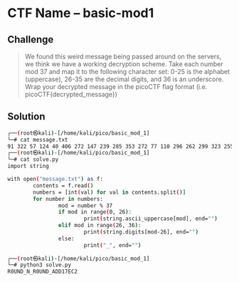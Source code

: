 # CTF Name – basic-mod1

## Challenge

> We found this weird message being passed around on the servers, we think we have a working decryption scheme. Take each number mod 37 and map it to the following character set: 0-25 is the alphabet (uppercase), 26-35 are the decimal digits, and 36 is an underscore. Wrap your decrypted message in the picoCTF flag format (i.e. picoCTF{decrypted_message})

## Solution

```bash
┌──(root㉿kali)-[/home/kali/pico/basic_mod_1]
└─# cat message.txt 
91 322 57 124 40 406 272 147 239 285 353 272 77 110 296 262 299 323 255 337 150 102                                                                              
┌──(root㉿kali)-[/home/kali/pico/basic_mod_1]
└─# cat solve.py   
import string

with open("message.txt") as f:
        contents = f.read()
        numbers = [int(val) for val in contents.split()]
        for number in numbers:
                mod = number % 37
                if mod in range(0, 26):
                        print(string.ascii_uppercase[mod], end="")
                elif mod in range(26, 36):
                        print(string.digits[mod-26], end="")
                else:
                        print("_", end="")    
                        
┌──(root㉿kali)-[/home/kali/pico/basic_mod_1]
└─# python3 solve.py    
R0UND_N_R0UND_ADD17EC2
```

